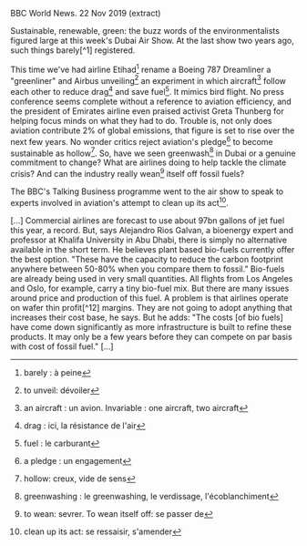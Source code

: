 BBC World News. 22 Nov 2019 (extract)

Sustainable, renewable, green: the buzz words of the environmentalists figured large at this week's Dubai Air Show. At the last show two years ago, such things barely[^1] registered.

This time we've had airline Etihad[^2] rename a Boeing 787 Dreamliner a "greenliner" and Airbus unveiling[^3] an experiment in which aircraft[^4] follow each other to reduce drag[^5] and save fuel[^6]. It mimics bird flight.
No press conference seems complete without a reference to aviation efficiency, and the president of Emirates airline even praised activist Greta Thunberg for helping focus minds on what they had to do.
Trouble is, not only does aviation contribute 2% of global emissions, that figure is set to rise over the next few years. No wonder critics reject aviation's pledge[^7] to become sustainable as hollow[^8].
So, have we seen greenwash[^9] in Dubai or a genuine commitment to change? What are airlines doing to help tackle the climate crisis? And can the industry really wean[^10] itself off fossil fuels?


The BBC's Talking Business programme went to the air show to speak to experts involved in aviation's attempt to clean up its act[^11].

[...] Commercial airlines are forecast to use about 97bn gallons of jet fuel this year, a record. But, says Alejandro Rios Galvan, a bioenergy expert and professor at Khalifa University in Abu Dhabi, there is simply no alternative available in the short term. He believes plant based bio-fuels currently offer the best option. "These have the capacity to reduce the carbon footprint anywhere between 50-80% when you compare them to fossil." 
Bio-fuels are already being used in very small quantities. All flights from Los Angeles and Oslo, for example, carry a tiny bio-fuel mix. But there are many issues around price and production of this fuel. A problem is that airlines operate on wafer thin profit[^12] margins. They are not going to adopt anything that increases their cost base, he says. But he adds: "The costs [of bio fuels] have come down significantly as more infrastructure is built to refine these products. It may only be a few years before they can compete on par basis with cost of fossil fuel." [...]

[^2]: barely : à peine
[^2]: Etihad: an airline based in Abu Dhabi, United Arab Emirates
[^3]: to unveil: dévoiler
[^4]: an aircraft : un avion. Invariable : one aircraft, two aircraft
[^5]: drag : ici, la résistance de l'air
[^6]: fuel : le carburant
[^7]: a pledge : un engagement
[^8]: hollow: creux, vide de sens
[^9]: greenwashing : le greenwashing, le verdissage, l'écoblanchiment
[^10]: to wean: sevrer. To wean itself off: se passer de
[^11]: clean up its act: se ressaisir,  s'amender
[^13]: wafer thin profits : des marges bénéficiaires très minces